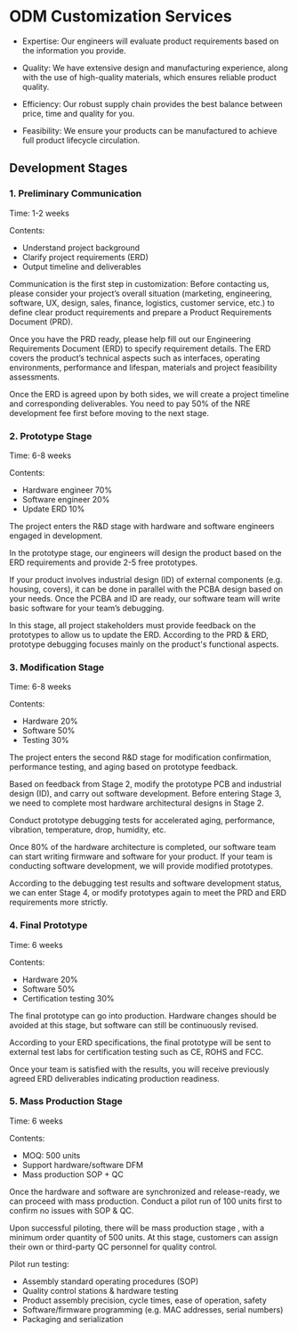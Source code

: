 # ODM Customization Services

- Expertise: Our engineers will evaluate product requirements based on the information you provide.  

- Quality: We have extensive design and manufacturing experience, along with the use of high-quality materials, which ensures reliable product quality.

- Efficiency: Our robust supply chain provides the best balance between price, time and quality for you.  

- Feasibility: We ensure your products can be manufactured to achieve full product lifecycle circulation.


## Development Stages

### 1. Preliminary Communication

Time: 1-2 weeks

Contents: 
* Understand project background  
* Clarify project requirements (ERD)
* Output timeline and deliverables

Communication is the first step in customization: Before contacting us, please consider your project’s overall situation (marketing, engineering, software, UX, design, sales, finance, logistics, customer service, etc.) to define clear product requirements and prepare a Product Requirements Document (PRD).  

Once you have the PRD ready, please help fill out our Engineering Requirements Document (ERD) to specify requirement details. The ERD covers the product’s technical aspects such as interfaces, operating environments, performance and lifespan, materials and project feasibility assessments.

Once the ERD is agreed upon by both sides, we will create a project timeline and corresponding deliverables. You need to pay 50% of the NRE development fee first before moving to the next stage.

### 2. Prototype Stage  

Time: 6-8 weeks

Contents:
* Hardware engineer 70%  
* Software engineer 20%
* Update ERD 10% 

The project enters the R&D stage with hardware and software engineers engaged in development. 

In the prototype stage, our engineers will design the product based on the ERD requirements and provide 2-5 free prototypes.  

If your product involves industrial design (ID) of external components (e.g. housing, covers), it can be done in parallel with the PCBA design based on your needs. Once the PCBA and ID are ready, our software team will write basic software for your team’s debugging.  

In this stage, all project stakeholders must provide feedback on the prototypes to allow us to update the ERD. According to the PRD & ERD, prototype debugging focuses mainly on the product's functional aspects.

### 3. Modification Stage

Time: 6-8 weeks  

Contents: 
* Hardware 20%
* Software 50%  
* Testing 30%

The project enters the second R&D stage for modification confirmation, performance testing, and aging based on prototype feedback.

Based on feedback from Stage 2, modify the prototype PCB and industrial design (ID), and carry out software development. Before entering Stage 3, we need to complete most hardware architectural designs in Stage 2.

Conduct prototype debugging tests for accelerated aging, performance, vibration, temperature, drop, humidity, etc.

Once 80% of the hardware architecture is completed, our software team can start writing firmware and software for your product. If your team is conducting software development, we will provide modified prototypes.  

According to the debugging test results and software development status, we can enter Stage 4, or modify prototypes again to meet the PRD and ERD requirements more strictly.

### 4. Final Prototype  

Time: 6 weeks

Contents:  
* Hardware 20% 
* Software 50%
* Certification testing 30%   

The final prototype can go into production. Hardware changes should be avoided at this stage, but software can still be continuously revised.

According to your ERD specifications, the final prototype will be sent to external test labs for certification testing such as CE, ROHS and FCC. 

Once your team is satisfied with the results, you will receive previously agreed ERD deliverables indicating production readiness.  

### 5. Mass Production Stage

Time: 6 weeks   

Contents:
* MOQ: 500 units 
* Support hardware/software DFM
* Mass production SOP + QC

Once the hardware and software are synchronized and release-ready, we can proceed with mass production. Conduct a pilot run of 100 units first to confirm no issues with SOP & QC.  

Upon successful piloting, there will be mass production stage , with a minimum order quantity of 500 units. At this stage, customers can assign their own or third-party QC personnel for quality control.

Pilot run testing:
* Assembly standard operating procedures (SOP)  
* Quality control stations & hardware testing
* Product assembly precision, cycle times, ease of operation, safety
* Software/firmware programming (e.g. MAC addresses, serial numbers) 
* Packaging and serialization